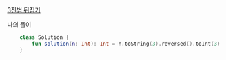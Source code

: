 [3진법 뒤집기](https://programmers.co.kr/learn/courses/30/lessons/68935)

나의 풀이
```kotlin
    class Solution {
        fun solution(n: Int): Int = n.toString(3).reversed().toInt(3)
    }
```